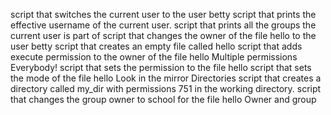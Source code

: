 script that switches the current user to the user betty
script that prints the effective username of the current user.
script that prints all the groups the current user is part of
script that changes the owner of the file hello to the user betty
script that creates an empty file called hello
script that adds execute permission to the owner of the file hello
Multiple permissions
Everybody!
script that sets the permission to the file hello
script that sets the mode of the file hello
Look in the mirror
Directories
script that creates a directory called my_dir with permissions 751 in the working directory.
script that changes the group owner to school for the file hello
Owner and group
